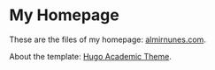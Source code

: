 # My Homepage

These are the files of my homepage: [almirnunes.com](https://almirnunes.com).

About the template: [Hugo Academic Theme](https://themes.gohugo.io/academic/).



